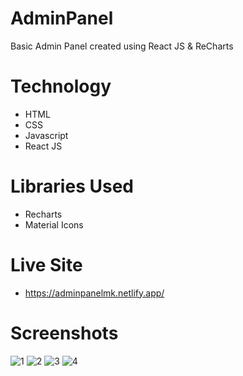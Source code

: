 # AdminPanel
Basic Admin Panel created using React JS &amp; ReCharts

# Technology
- HTML
- CSS
- Javascript
- React JS

# Libraries Used
- Recharts
- Material Icons

# Live Site
- https://adminpanelmk.netlify.app/

# Screenshots
![1](https://github.com/Evilking009/AdminPanel/assets/4027728/4c275c25-7292-4b0c-8591-7151f03eb1e0)
![2](https://github.com/Evilking009/AdminPanel/assets/4027728/c669b6a1-a632-4c96-aea8-a9dd760d8ef7)
![3](https://github.com/Evilking009/AdminPanel/assets/4027728/11d56752-bb3d-4222-b967-212e3145d978)
![4](https://github.com/Evilking009/AdminPanel/assets/4027728/19c7c949-9441-43d8-9c11-768695c648c3)
